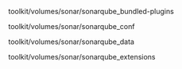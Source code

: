 toolkit/volumes/sonar/sonarqube_bundled-plugins

toolkit/volumes/sonar/sonarqube_conf

toolkit/volumes/sonar/sonarqube_data

toolkit/volumes/sonar/sonarqube_extensions
